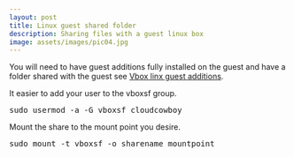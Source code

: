 ```yaml
---
layout: post
title: Linux guest shared folder 
description: Sharing files with a guest linux box
image: assets/images/pic04.jpg
---
```


You will need to have guest additions fully installed on the guest and have a folder shared with the guest see [Vbox linx guest additions](/2018/03/27/vbox-linux-guest.html).

It easier to add your user to the vboxsf group.
<pre>
sudo usermod -a -G vboxsf cloudcowboy
</pre>
Mount the share to the mount point you desire.
<pre>
sudo mount -t vboxsf -o sharename mountpoint
</pre>
